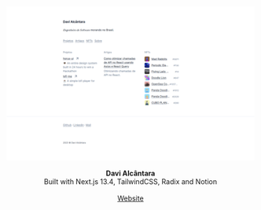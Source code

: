 ![Davi Alcântara's website cover](/.github/cover.png)

<div align="center"><strong>Davi Alcântara</strong></div>
<div align="center">Built with Next.js 13.4, TailwindCSS, Radix and Notion</div>
<br />
<div align="center">
<a href="https://www.davialcantara.dev/">Website</a>
